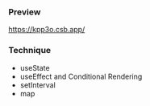 ### Preview
https://kpp3o.csb.app/

### Technique
+ useState
+ useEffect and Conditional Rendering
+ setInterval
+ map
